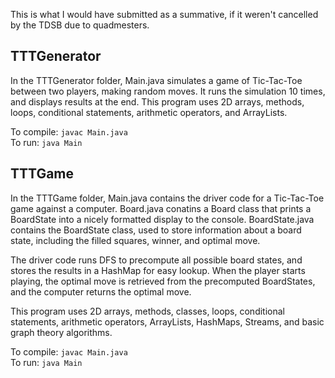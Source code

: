 This is what I would have submitted as a summative, if it weren't cancelled by the TDSB due to 
quadmesters.

## TTTGenerator
In the TTTGenerator folder, Main.java simulates a game of Tic-Tac-Toe between two players, making 
random moves. It runs the simulation 10 times, and displays results at the end. This program uses 
2D arrays, methods, loops, conditional statements, arithmetic operators, and ArrayLists.

To compile: `javac Main.java`<br>
To run: `java Main`

## TTTGame
In the TTTGame folder, Main.java contains the driver code for a Tic-Tac-Toe game against a 
computer. Board.java conatins a Board class that prints a BoardState into a nicely formatted 
display to the console. BoardState.java contains the BoardState class, used to store information 
about a board state, including the filled squares, winner, and optimal move.

The driver code runs DFS to precompute all possible board states, and stores the results in a 
HashMap for easy lookup. When the player starts playing, the optimal move is retrieved from the 
precomputed BoardStates, and the computer returns the optimal move.

This program uses 2D arrays, methods, classes, loops, conditional statements, arithmetic 
operators, ArrayLists, HashMaps, Streams, and basic graph theory algorithms.

To compile: `javac Main.java`<br>
To run: `java Main`
